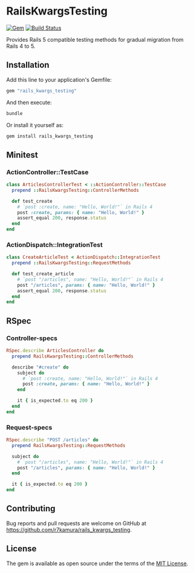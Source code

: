 # RailsKwargsTesting

[![Gem](https://img.shields.io/gem/v/rails_kwargs_testing.svg)](https://rubygems.org/gems/rails_kwargs_testing)
[![Build Status](https://travis-ci.org/r7kamura/rails_kwargs_testing.png)](https://travis-ci.org/r7kamura/rails_kwargs_testing)

Provides Rails 5 compatible testing methods for gradual migration from Rails 4 to 5.

## Installation

Add this line to your application's Gemfile:

```ruby
gem "rails_kwargs_testing"
```

And then execute:

```bash
bundle
```

Or install it yourself as:

```ruby
gem install rails_kwargs_testing
```

## Minitest

### ActionController::TestCase

```ruby
class ArticlesControllerTest < ::ActionController::TestCase
  prepend ::RailsKwargsTesting::ControllerMethods

  def test_create
    # `post :create, name: "Hello, World!"` in Rails 4
    post :create, params: { name: "Hello, World!" }
    assert_equal 200, response.status
  end
end
```

### ActionDispatch::IntegrationTest

```ruby
class CreateArticleTest < ActionDispatch::IntegrationTest
  prepend ::RailsKwargsTesting::RequestMethods

  def test_create_article
    # `post "/articles", name: "Hello, World!"` in Rails 4
    post "/articles", params: { name: "Hello, World!" }
    assert_equal 200, response.status
  end
end
```

## RSpec

### Controller-specs

```ruby
RSpec.describe ArticlesController do
  prepend RailsKwargsTesting::ControllerMethods

  describe "#create" do
    subject do
      # `post :create, name: "Hello, World!"` in Rails 4
      post :create, params: { name: "Hello, World!" }
    end

    it { is_expected.to eq 200 }
  end
end
```

### Request-specs

```ruby
RSpec.describe "POST /articles" do
  prepend RailsKwargsTesting::RequestMethods

  subject do
    # `post "/articles", name: "Hello, World!"` in Rails 4
    post "/articles", params: { name: "Hello, World!" }
  end

  it { is_expected.to eq 200 }
end
```

## Contributing

Bug reports and pull requests are welcome on GitHub at https://github.com/r7kamura/rails_kwargs_testing.

## License

The gem is available as open source under the terms of the [MIT License](https://opensource.org/licenses/MIT).
